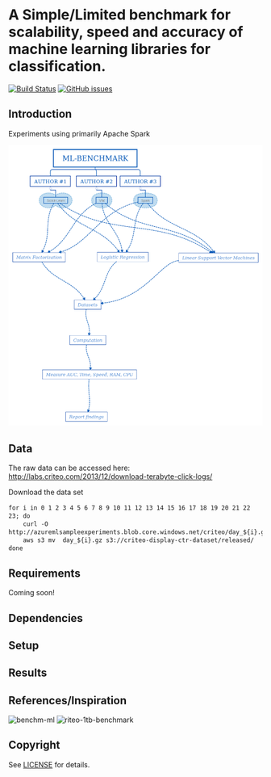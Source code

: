 # A Simple/Limited benchmark for scalability, speed and accuracy of machine learning libraries for classification. 
[![Build Status](https://travis-ci.org/sevmardi/ml-benchmark.svg?branch=master)](https://travis-ci.org/sevmardi/ml-benchmark.svg?branch=master) [![GitHub issues](https://img.shields.io/github/issues/IoTers/Click-Through-Rate-Prediction.svg)](https://github.com/sevmardi/ml-benchmark/issues)

## Introduction

Experiments using primarily Apache Spark

 ![ML-Benchmark](images/ml-benchmark.png)

## Data
The raw data can be accessed here: http://labs.criteo.com/2013/12/download-terabyte-click-logs/

Download the data set

```
for i in 0 1 2 3 4 5 6 7 8 9 10 11 12 13 14 15 16 17 18 19 20 21 22 23; do
	curl -O http://azuremlsampleexperiments.blob.core.windows.net/criteo/day_${i}.gz
	aws s3 mv  day_${i}.gz s3://criteo-display-ctr-dataset/released/
done
````


## Requirements
Coming soon! 

## Dependencies



## Setup

## Results



## References/Inspiration
![benchm-ml](https://github.com/szilard/benchm-ml)
![riteo-1tb-benchmark](https://github.com/rambler-digital-solutions/criteo-1tb-benchmark)

## Copyright
See [LICENSE](LICENSE) for details.
